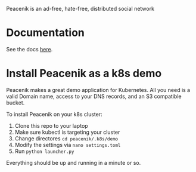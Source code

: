 Peacenik is an ad-free, hate-free, distributed social network

# Documentation 

See the docs [here](https://about.peacenik.app).

# Install Peacenik as a k8s demo

Peacenik makes a great demo application for Kubernetes. All you need is a valid Domain name, access to your DNS records, and an S3 compatible bucket.

To install Peacenik on your k8s cluster:

1. Clone this repo to your laptop
2. Make sure kubectl is targeting your cluster
3. Change directores `cd peacenik/.k8s/demo`
4. Modify the settings via `nano settings.toml`
5. Run `python launcher.py`

Everything should be up and running in a minute or so.

